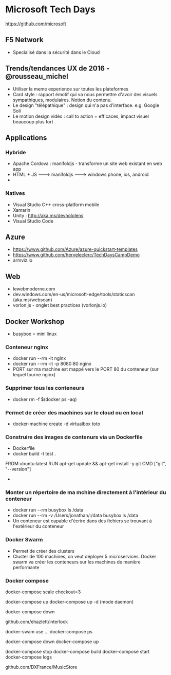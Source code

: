 # Microsoft Tech Days

https://github.com/microsoft

## F5 Network
- Specialisé dans la sécurité dans le Cloud

## Trends/tendances UX de 2016 - @rousseau_michel
- Utiliser la meme experience sur toutes les plateformes
- Card style : rapport émotif qui va nous permettre d'avoir des visuels sympathiques, modulaires. Notion du contenu.
- Le design "télépathique" : design qui n'a pas d'interface. e.g. Google Soli
- Le motion design vidéo : call to action + efficaces, impact visuel beaucoup plus fort

## Applications

### Hybride
- Apache Cordova : manifoldjs - transforme  un site web existant en web app
- HTML + JS ---> manifoldjs ---> windows phone, ios, android
-
### Natives
- Visual Studio C++ cross-platform mobile
- Xamarin
- Unity : http://aka.ms/devhololens
- Visual Studio Code

## Azure
- https://www.github.com/Azure/azure-quickstart-templates
- https://www.github.com/herveleclerc/TechDaysCampDemo
- armviz.io

## Web
- lewebmoderne.com
- dev.windows.com/en-us/microsoft-edge/tools/staticscan (aka.ms/webscan)
- vorlon.js - onglet best practices (vorlonjs.io)

## Docker Workshop
- busybox = mini linux

### Conteneur nginx
- docker run --rm -it nginx
- docker run --rm -it -p 8080:80 nginx
- PORT sur ma machine est mappé vers le PORT 80 du conteneur (sur lequel tourne nginx)

### Supprimer tous les conteneurs
- docker rm -f $(docker ps -aq)

### Permet de créer des machines sur le cloud ou en local
- docker-machine create -d virtualbox toto

### Construire des images de contenurs via un Dockerfile
- Dockerfile
- docker build -t test .

FROM ubuntu:latest
RUN apt-get update && apt-get install -y git
CMD ["git", "--version"]

-
### Monter un répertoire de ma mchine directement à l'intérieur du conteneur
- docker run --rm busybox ls /data
- docker run --rm -v /Users/jonathan/:/data busybox ls /data
- Un conteneur est capable d'écrire dans des fichiers se trouvant à l'extérieur du conteneur

### Docker Swarm
- Permet de créer des clusters
- Cluster de 100 machines, on veut déployer 5 microservices. Docker swarm va créer les conteneurs sur les machines de manière performante

### Docker compose
docker-compose scale checkout=3

docker-compose up
docker-compose up -d (mode daemon)

docker-compose down

github.com/ehazlett/interlock



docker-swam use ...
docker-compose ps

docker-compose down
docker-compose up

docker-compose stop <name>
docker-compose build <name>
docker-compose start <name>
docker-compose logs <name>

github.com/DXFrance/MusicStore
